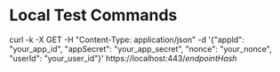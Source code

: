 # Local Test Commands

curl -k -X GET -H "Content-Type: application/json" -d '{"appId": "your_app_id", "appSecret": "your_app_secret", "nonce": "your_nonce", "userId": "your_user_id"}' https://localhost:443/*endpointHash*